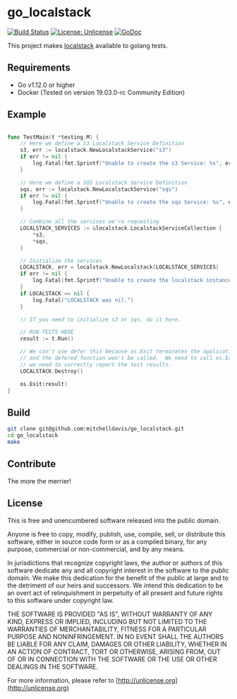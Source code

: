 go_localstack
===

[![Build Status](https://travis-ci.org/mitchelldavis/go_localstack.svg?branch=master)](https://travis-ci.org/mitchelldavis/go_localstack)
[![License: Unlicense](https://img.shields.io/badge/license-Unlicense-blue.svg)](http://unlicense.org/)
[![GoDoc](https://godoc.org/github.com/mitchelldavis/go_localstack/pkg/localstack?status.svg)](https://godoc.org/github.com/mitchelldavis/go_localstack/pkg/localstack)

This project makes [localstack](https://github.com/localstack/localstack) available to golang tests.

Requirements
---

- Go v1.12.0 or higher
- Docker (Tested on version 19.03.0-rc Community Edition)

Example
---

```go

func TestMain(t *testing.M) {
    // Here we define a S3 Localstack Service Definition
    s3, err := localstack.NewLocalstackService("s3")
    if err != nil {
        log.Fatal(fmt.Sprintf("Unable to create the s3 Service: %s", err))
    }

    // Here we define a SQS Localstack Service Definition
    sqs, err := localstack.NewLocalstackService("sqs")
    if err != nil {
        log.Fatal(fmt.Sprintf("Unable to create the sqs Service: %s", err))
    }

    // Combine all the services we're requesting
    LOCALSTACK_SERVICES := &localstack.LocalstackServiceCollection {
        *s3,
        *sqs,
    }

    // Initialize the services
    LOCALSTACK, err = localstack.NewLocalstack(LOCALSTACK_SERVICES)
    if err != nil {
        log.Fatal(fmt.Sprintf("Unable to create the localstack instance: %s", err))
    }
    if LOCALSTACK == nil {
        log.Fatal("LOCALSTACK was nil.")
    }

    // If you need to initialize s3 or sqs, do it here.

    // RUN TESTS HERE
    result := t.Run()

    // We can't use defer this because os.Exit terminates the application in place
    // and the defered function won't be called.  We need to call os.Exit because
    // we need to correctly report the test results.
    LOCALSTACK.Destroy()

    os.Exit(result)
}
```

Build
---

```sh
git clone git@github.com:mitchelldavis/go_localstack.git
cd go_localstack
make
```

Contribute
---

The more the merrier!

License
---

This is free and unencumbered software released into the public domain.

Anyone is free to copy, modify, publish, use, compile, sell, or
distribute this software, either in source code form or as a compiled
binary, for any purpose, commercial or non-commercial, and by any
means.

In jurisdictions that recognize copyright laws, the author or authors
of this software dedicate any and all copyright interest in the
software to the public domain. We make this dedication for the benefit
of the public at large and to the detriment of our heirs and
successors. We intend this dedication to be an overt act of
relinquishment in perpetuity of all present and future rights to this
software under copyright law.

THE SOFTWARE IS PROVIDED "AS IS", WITHOUT WARRANTY OF ANY KIND,
EXPRESS OR IMPLIED, INCLUDING BUT NOT LIMITED TO THE WARRANTIES OF
MERCHANTABILITY, FITNESS FOR A PARTICULAR PURPOSE AND NONINFRINGEMENT.
IN NO EVENT SHALL THE AUTHORS BE LIABLE FOR ANY CLAIM, DAMAGES OR
OTHER LIABILITY, WHETHER IN AN ACTION OF CONTRACT, TORT OR OTHERWISE,
ARISING FROM, OUT OF OR IN CONNECTION WITH THE SOFTWARE OR THE USE OR
OTHER DEALINGS IN THE SOFTWARE.

For more information, please refer to [http://unlicense.org](http://unlicense.org)
